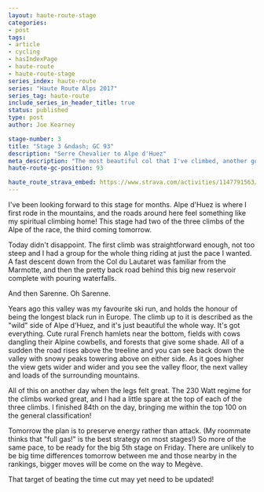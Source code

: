 ```yaml
---
layout: haute-route-stage
categories:
- post
tags:
- article
- cycling
- hasIndexPage
- haute-route
- haute-route-stage
series_index: haute-route
series: "Haute Route Alps 2017"
series_tag: haute-route
include_series_in_header_title: true
status: published
type: post
author: Joe Kearney

stage-number: 3
title: "Stage 3 &ndash; GC 93"
description: "Serre Chevalier to Alpe d'Huez"
meta_description: "The most beautiful col that I've climbed, another good day pacing, and a finish to take me into the top 100 overall!"
haute-route-gc-position: 93

haute_route_strava_embed: https://www.strava.com/activities/1147791563/embed/fd770b9aedd4456bf6675c22a1811e8c7675e750
---
```


I've been looking forward to this stage for months. Alpe d'Huez is where I first rode in the mountains, and the roads around here feel something like my spiritual climbing home! This stage had two of the three climbs of the Alpe of the race, the third coming tomorrow.

Today didn't disappoint. The first climb was straightforward enough, not too steep and I had a group for the whole thing riding at just the pace I wanted. A fast descent down from the Col du Lautaret was familiar from the Marmotte, and then the pretty back road behind this big new reservoir complete with pouring waterfalls.

And then Sarenne. Oh Sarenne.

Years ago this valley was my favourite ski run, and holds the honour of being the longest black run in Europe. The climb up to it is described as the "wild" side of Alpe d'Huez, and it's just beautiful the whole way. It's got everything. Cute rural French hamlets near the bottom, fields with cows dangling their Alpine cowbells, and forests that give some shade. All of a sudden the road rises above the treeline and you can see back down the valley with snowy peaks towering above on either side. As it goes higher the view gets wider and wider and you see the valley floor, the next valley and loads of the surrounding mountains.

All of this on another day when the legs felt great. The 230 Watt regime for the climbs worked great, and I had a little spare at the top of each of the three climbs. I finished 84th on the day, bringing me within the top 100 on the general classification!

Tomorrow the plan is to preserve energy rather than attack. (My roommate thinks that "full gas!" is the best strategy on most stages!) So more of the same pace, to be ready for the big 5th stage on Friday. There are unlikely to be big time differences tomorrow between me and those nearby in the rankings, bigger moves will be come on the way to Megève.

That target of beating the time cut may yet need to be updated!

